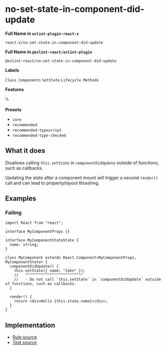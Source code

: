 # no-set-state-in-component-did-update

**Full Name in `eslint-plugin-react-x`**

```plain copy
react-x/no-set-state-in-component-did-update
```

**Full Name in `@eslint-react/eslint-plugin`**

```plain copy
@eslint-react/no-set-state-in-component-did-update
```

**Labels**

`Class Components` `SetState` `Lifecycle Methods`

**Features**

`🔍`

**Presets**

- `core`
- `recommended`
- `recommended-typescript`
- `recommended-type-checked`

## What it does

Disallows calling `this.setState` in `componentDidUpdate` outside of functions, such as callbacks.

Updating the state after a component mount will trigger a second `render()` call and can lead to property/layout thrashing.

## Examples

### Failing

```tsx
import React from "react";

interface MyComponentProps {}

interface MyComponentStateState {
  name: string;
}

class MyComponent extends React.Component<MyComponentProps, MyComponentState> {
  componentDidUpdate() {
    this.setState({ name: "John" });
    //   ^^^^^^^^^^^^^^^^^^^^^^^^^^
    //   - Do not call `this.setState` in `componentDidUpdate` outside of functions, such as callbacks.
  }

  render() {
    return <div>Hello {this.state.name}</div>;
  }
}
```

## Implementation

- [Rule source](https://github.com/rEl1cx/eslint-react/tree/main/packages/plugins/eslint-plugin-react-x/src/rules/no-set-state-in-component-did-update.ts)
- [Test source](https://github.com/rEl1cx/eslint-react/tree/main/packages/plugins/eslint-plugin-react-x/src/rules/no-set-state-in-component-did-update.spec.ts)
